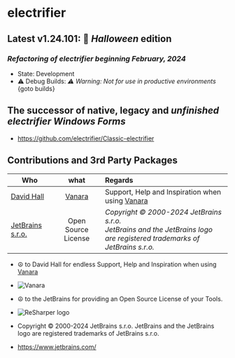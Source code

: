 # electrifier 
## Latest v1.24.101: 🦇 _Halloween_  edition
### _Refactoring of electrifier beginning February, 2024_

- State: Development
- ⚠ Debug Builds: *⚠ Warning: Not for use in productive environments* {goto builds}

## The successor of native, legacy and _unfinished_ *electrifier* _Windows Forms_
- https://github.com/electrifier/Classic-electrifier

## Contributions and 3rd Party Packages

| Who | what | Regards |
|--------------|:-----------:|:--------|
| [David Hall](https://github.com/dahall) | [Vanara](https://github.com/dahall/Vanara) | Support, Help and Inspiration when using [Vanara](https://github.com/dahall/Vanara) |
| [JetBrains s.r.o.](https://www.jetbrains.com/) |  Open Source License |  _Copyright © 2000-2024 JetBrains s.r.o. <br>JetBrains and the JetBrains logo are registered trademarks of JetBrains s.r.o._|




- ☮️ to David Hall for endless Support, Help and Inspiration when using [Vanara](https://github.com/dahall/Vanara)
- ![Vanara](https://raw.githubusercontent.com/dahall/Vanara/master/docs/icons/Vanara64x64.png)

- ☮️ to the JetBrains for providing an Open Source License of your Tools.
- ![ReSharper logo](https://resources.jetbrains.com/storage/products/company/brand/logos/ReSharper.png)
- Copyright © 2000-2024 JetBrains s.r.o. JetBrains and the JetBrains logo are registered trademarks of JetBrains s.r.o.
- https://www.jetbrains.com/


